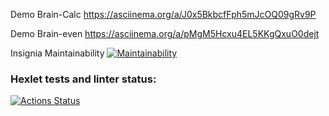 Demo Brain-Calc
https://asciinema.org/a/J0x5BkbcfFph5mJcOQ09gRv9P

Demo Brain-even
https://asciinema.org/a/pMgM5Hcxu4EL5KKgQxuO0dejt

Insignia Maintainability
[![Maintainability](https://qlty.sh/gh/AlexPythonn/projects/python-project-140/maintainability.svg)](https://qlty.sh/gh/AlexPythonn/projects/python-project-140)

### Hexlet tests and linter status:
[![Actions Status](https://github.com/AlexPythonn/python-project-140/actions/workflows/hexlet-check.yml/badge.svg)](https://github.com/AlexPythonn/python-project-140/actions)



